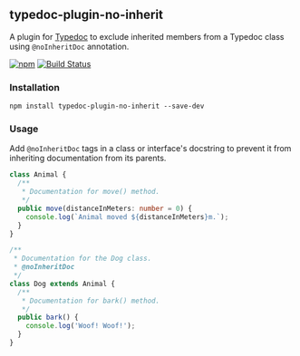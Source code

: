 ## typedoc-plugin-no-inherit


A plugin for [Typedoc](http://typedoc.org) to exclude inherited members from a Typedoc class using `@noInheritDoc` annotation.

[![npm](https://img.shields.io/npm/v/typedoc-plugin-no-inherit.svg)](https://www.npmjs.com/package/typedoc-plugin-no-inherit)
[![Build Status](https://travis-ci.com/jonchardy/typedoc-plugin-no-inherit.svg?branch=master)](https://travis-ci.com/jonchardy/typedoc-plugin-no-inherit)

### Installation

```
npm install typedoc-plugin-no-inherit --save-dev
```

### Usage

Add `@noInheritDoc` tags in a class or interface's docstring to prevent it from inheriting documentation from its parents.

```ts
class Animal {
  /**
   * Documentation for move() method.
   */
  public move(distanceInMeters: number = 0) {
    console.log(`Animal moved ${distanceInMeters}m.`);
  }
}

/**
 * Documentation for the Dog class.
 * @noInheritDoc
 */
class Dog extends Animal {
  /**
   * Documentation for bark() method.
   */
  public bark() {
    console.log('Woof! Woof!');
  }
}
```
